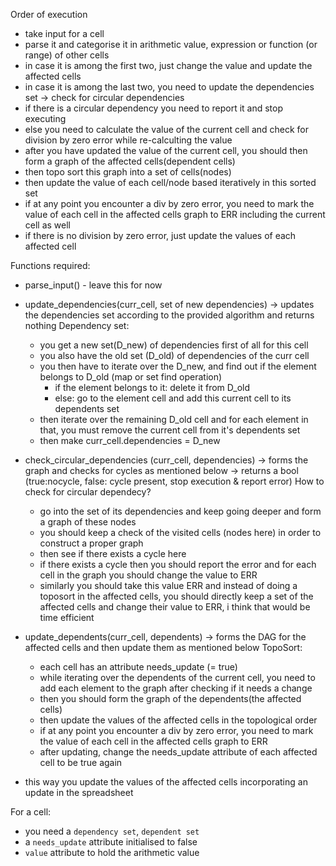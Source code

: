 
Order of execution
- take input for a cell
- parse it and categorise it in arithmetic value, expression or function (or range) of other cells
- in case it is among the first two, just change the value and update the affected cells
- in case it is among the last two, you need to update the dependencies set -> check for circular dependencies
- if there is a circular dependency you need to report it and stop executing
- else you need to calculate the value of the current cell and check for division by zero error while re-calculting the value
- after you have updated the value of the current cell, you should then form a graph of the affected cells(dependent cells)
- then topo sort this graph into a set of cells(nodes)
- then update the value of each cell/node based iteratively in this sorted set
- if at any point you encounter a div by zero error, you need to mark the value of each cell in the affected cells graph to ERR including the current cell as well
- if there is no division by zero error, just update the values of each affected cell

Functions required:
- parse_input() - leave this for now

- update_dependencies(curr_cell, set of new dependencies) -> updates the dependencies set according to the provided algorithm and returns nothing
    Dependency set:
    - you get a new set(D_new) of dependencies first of all for this cell
    - you also have the old set (D_old) of dependencies of the curr cell
    - you then have to iterate over the D_new, and find out if the element belongs to D_old (map or set find operation)
        - if the element belongs to it: delete it from D_old
        - else: go to the element cell and add this current cell to its dependents set
    - then iterate over the remaining D_old cell and for each element in that, you must remove the current cell from it's dependents set
    - then make curr_cell.dependencies = D_new

- check_circular_dependencies (curr_cell, dependencies) -> forms the graph and checks for cycles as mentioned below -> returns a bool (true:nocycle, false: cycle present, stop execution & report error)
    How to check for circular dependecy?
    - go into the set of its dependencies and keep going deeper and form a graph of these nodes
    - you should keep a check of the visited cells (nodes here) in order to construct a proper graph
    - then see if there exists a cycle here
    - if there exists a cycle then you should report the error and for each cell in the graph you should change the value to ERR
    - similarly you should take this value ERR and instead of doing a toposort in the affected cells, you should directly keep a set of the affected cells and change their value to ERR, i think that would be time efficient

- update_dependents(curr_cell, dependents) -> forms the DAG for the affected cells and then update them as mentioned below
    TopoSort:
    - each cell has an attribute needs_update (= true)
    - while iterating over the dependents of the current cell, you need to add each element to the graph after checking if it needs a change
    - then you should form the graph of the dependents(the affected cells)
    - then update the values of the affected cells in the topological order
    - if at any point you encounter a div by zero error, you need to mark the value of each cell in the affected cells graph to ERR
    - after updating, change the needs_update attribute of each affected cell to be true again

- this way you update the values of the affected cells incorporating an update in the spreadsheet

For a cell:
- you need a `dependency set`, `dependent set`
- a `needs_update` attribute initialised to false
- `value` attribute to hold the arithmetic value

